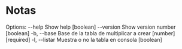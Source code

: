 # Notas

Options:
      --help     Show help                                             [boolean]
      --version  Show version number                                   [boolean]
  -b, --base     Base de la tabla de multiplicar a crear     [number] [required]
  -l, --listar   Muestra o no la tabla en consola                      [boolean]
